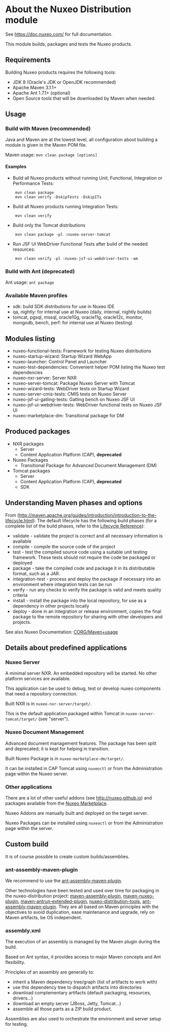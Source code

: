 # About the Nuxeo Distribution module

See <https://doc.nuxeo.com/> for full documentation.

This module builds, packages and tests the Nuxeo products.

## Requirements

Building Nuxeo products requires the following tools:

  * JDK 8 (Oracle's JDK or OpenJDK recommended)
  * Apache Maven 3.1.1+
  * Apache Ant 1.7.1+ (optional)
  * Open Source tools that will be downloaded by Maven when needed.

## Usage

### Build with Maven (recommended)

Java and Maven are at the lowest level, all configuration about building a module
is given in the Maven POM file.

Maven usage: `mvn clean package [options]`

#### Examples

 * Build all Nuxeo products without running Unit, Functional, Integration or Performance Tests:

        mvn clean package
        mvn clean verify -DskipTests -DskipITs

 * Build all Nuxeo products running Integration Tests:

        mvn clean verify

 * Build only the Tomcat distributions

        mvn clean package -pl :nuxeo-server-tomcat

 * Run JSF UI WebDriver Functional Tests after build of the needed resources:

        mvn clean verify -pl :nuxeo-jsf-ui-webdriver-tests -am

### Build with Ant (deprecated)

Ant usage: `ant package`

### Available Maven profiles

 * sdk: build SDK distributions for use in Nuxeo IDE
 * qa, nightly: for internal use at Nuxeo (daily, internal, nightly builds)
 * tomcat, pgsql, mssql, oracle10g, oracle11g, oracle12c, monitor, mongodb, bench, perf: for internal use at Nuxeo (testing)

## Modules listing

 * nuxeo-functional-tests: Framework for testing Nuxeo distributions
 * nuxeo-startup-wizard: Startup Wizard WebApp
 * nuxeo-launcher: Control Panel and Launcher
 * nuxeo-test-dependencies: Convenient helper POM listing the Nuxeo test dependencies
 * nuxeo-nxr-server: Server NXR
 * nuxeo-server-tomcat: Package Nuxeo Server with Tomcat
 * nuxeo-wizard-tests: WebDriver tests on Startup Wizard
 * nuxeo-server-cmis-tests: CMIS tests on Nuxeo Server
 * nuxeo-jsf-ui-gatling-tests: Gatling bench on Nuxeo JSF UI
 * nuxeo-jsf-ui-webdriver-tests: WebDriver functional tests on Nuxeo JSF UI
 * nuxeo-marketplace-dm: Transitional package for DM

## Produced packages

 * NXR packages
   * Server
   * Content Application Platform (CAP), **deprecated**
 * Nuxeo Packages
   * Transitional Package for Advanced Document Management (DM)
 * Tomcat packages
   * Server
   * Content Application Platform (CAP), **deprecated**
   * SDK

## Understanding Maven phases and options

From (http://maven.apache.org/guides/introduction/introduction-to-the-lifecycle.html):
The default lifecycle has the following build phases (for a complete list of the build phases, refer to the [Lifecycle Reference](http://maven.apache.org/guides/introduction/introduction-to-the-lifecycle.html#Lifecycle_Reference)):

 * validate - validate the project is correct and all necessary information is available
 * compile - compile the source code of the project
 * test - test the compiled source code using a suitable unit testing framework. These tests should not require the code be packaged or deployed
 * package - take the compiled code and package it in its distributable format, such as a JAR.
 * integration-test - process and deploy the package if necessary into an environment where integration tests can be run
 * verify - run any checks to verify the package is valid and meets quality criteria
 * install - install the package into the local repository, for use as a dependency in other projects locally
 * deploy - done in an integration or release environment, copies the final package to the remote repository for sharing with other developers and projects.

See also Nuxeo Documentation: [CORG/Maven+usage](http://doc.nuxeo.com/x/JQk7)

## Details about predefined applications

### Nuxeo Server

A minimal server NXR. An embedded repository will be started. No other  platform services are available.

This application can be used to debug, test or develop nuxeo components that need a repository connection.

Built NXR is in `nuxeo-nxr-server/target/`.

This is the default application packaged within Tomcat in `nuxeo-server-tomcat/target/` (see "server").


### Nuxeo Document Management

Advanced document management features. The package has been split and deprecated; it is kept for helping in transition.

Built Nuxeo Package is in `nuxeo-marketplace-dm/target/`.

It can be installed in CAP Tomcat using `nuxeoctl` or from the Administration page within the Nuxeo server.

### Other applications

There are a lot of other useful addons (see <http://nuxeo.github.io>) and packages available from the [Nuxeo Marketplace](http://marketplace.nuxeo.com/).

Nuxeo Addons are manually built and deployed on the target server.

Nuxeo Packages can be installed using `nuxeoctl` or from the Administration page within the server.

## Custom build

It is of course possible to create custom builds/assemblies.

### ant-assembly-maven-plugin

We recommend to use the [ant-assembly-maven-plugin](http://doc.nuxeo.com/x/BIAO).

Other technologies have been tested and used over time for packaging in the nuxeo-distribution project:
[maven-assembly-plugin](http://maven.apache.org/plugins/maven-assembly-plugin/), [maven-nuxeo-plugin](http://hg.nuxeo.org/tools/maven-nuxeo-plugin/), [maven-antrun-extended-plugin](http://java.net/projects/maven-antrun-extended-plugin), [nuxeo-distribution-tools](https://github.com/nuxeo/nuxeo-distribution-tools),
[ant-assembly-maven-plugin](https://github.com/nuxeo/ant-assembly-maven-plugin). They are all based on Maven principles with the objectives to avoid duplication, ease maintenance and upgrade, rely on Maven artifacts, be OS independent.

### assembly.xml

The execution of an assembly is managed by the Maven plugin during the build.

Based on Ant syntax, it provides access to major Maven concepts and Ant flexibility.

Principles of an assembly are generally to:

  * inherit a Maven dependency tree/graph (list of artifacts to work with)
  * use this dependency tree to dispatch artifacts into directories
  * download complementary artifacts (default packaging, resources, drivers...)
  * download an empty server (JBoss, Jetty, Tomcat...)
  * assemble all those parts as a ZIP build product.

Assemblies are also used to orchestrate the environment and server setup for testing.
